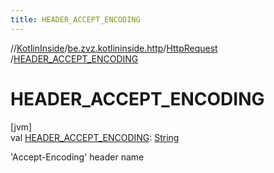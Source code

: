 ```yaml
---
title: HEADER_ACCEPT_ENCODING
---
```

//[KotlinInside](../../../index.html)/[be.zvz.kotlininside.http](../index.html)/[HttpRequest](index.html)
/[HEADER_ACCEPT_ENCODING](-h-e-a-d-e-r_-a-c-c-e-p-t_-e-n-c-o-d-i-n-g.html)

# HEADER_ACCEPT_ENCODING

[jvm]\
val [HEADER_ACCEPT_ENCODING](-h-e-a-d-e-r_-a-c-c-e-p-t_-e-n-c-o-d-i-n-g.html): [String](https://docs.oracle.com/javase/7/docs/api/java/lang/String.html)

'Accept-Encoding' header name




